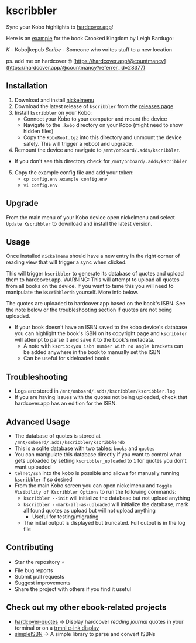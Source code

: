 # kscribbler

Sync your Kobo highlights to [hardcover.app](https://hardcover.app)!

Here is an [example](https://hardcover.app/books/crooked-kingdom/journals/@countmancy?referrer_id=28377) for the book Crooked Kingdom by Leigh Bardugo:



*K* - Kobo|kepub
*Scribe* - Someone who writes stuff to a new location

ps. add me on hardcover 🤓 [https://hardcover.app/@countmancy](https://hardcover.app/@countmancy?referrer_id=28377) 

## Installation
1. Download and install [nickelmenu](https://pgaskin.net/NickelMenu)
2. Download the latest release of `kscribbler` from the [releases page](https://github.com/GianniBYoung/kscribbler/releases/latest)
3. Install `kscribbler` on your Kobo:
   - Connect your Kobo to your computer and mount the device
   - Navigate to the `.kobo` directory on your Kobo (might need to show hidden files)
   - Copy the `KoboRoot.tgz` into this directory and unmount the device safely. This will trigger a reboot and upgrade.
4. Remount the device and navigate to `/mnt/onboard/.adds/kscribbler`.
  - If you don't see this directory check for `/mnt/onboard/.adds/kscribbler`
5. Copy the example config file and add your token:
    - `cp config.env.example config.env`
    - `vi config.env`

## Upgrade

From the main menu of your Kobo device open nickelmenu and select `Update Kscribbler` to download and install the latest version.

## Usage

Once installed `nickelmenu` should have a new entry in the right corner of reading view that will trigger a sync when clicked.

This will trigger `kscribbler` to generate its database of quotes and upload them to hardcover.app.
WARNING: This will attempt to upload all quotes from all books on the device. If you want to tame this you will need to manipulate the `kscribblerdb` yourself. More info below.

The quotes are uploaded to hardcover.app based on the book's ISBN. See the note below or the troubleshooting section if quotes are not being uploaded.

- If your book doesn't have an ISBN saved to the kobo device's database you can highlight the book's ISBN on its copyright page and `kscribbler` will attempt to parse it and save it to the book's metadata.
  - A note with `kscrib:<you isbn number with no angle brackets` can be added anywhere in the book to manually set the ISBN
  - Can be useful for sideloaded books

## Troubleshooting
- Logs are stored in `/mnt/onboard/.adds/kscribbler/kscribbler.log`
- If you are having issues with the quotes not being uploaded, check that hardcover.app has an edition for the ISBN.

## Advanced Usage
- The database of quotes is stored at `/mnt/onboard/.adds/kscribbler/kscribblerdb`
- This is a sqlite database with two tables: `books` and `quotes`
- You can manipulate this database directly if you want to control what gets uploaded by setting `kscribbler_uploaded` to `1` for quotes you don't want uploaded
- `telnet/ssh` into the kobo is possible and allows for manually running `kscribbler` if so desired
- From the main Kobo screen you can open nickelmenu and `Toggle Visibility of Kscribbler Options` to run the following commands:
  - `kscribbler --init` will initialize the database but not upload anything
  - `kscribbler --mark-all-as-uploaded` will initialize the database, mark all found quotes as upload but will not upload anything
    - Useful for testing/migrating
  - The initial output is displayed but truncated. Full output is in the log file


## Contributing
- Star the repository ⭐
- File bug reports
- Submit pull requests
- Suggest improvements
- Share the project with others if you find it useful

## Check out my other ebook-related projects
  - [hardcover-quotes](https://github.com/GianniBYoung/hardcover-quotes) -> Display hardcover *reading journal* quotes in your terminal or on a [trmnl e-ink display](https://usetrmnl.com) 
  - [simpleISBN](https://github.com/GianniBYoung/simpleISBN) -> A simple library to parse and convert ISBNs
